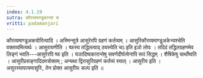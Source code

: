```yaml
---
index: 4.1.19
sutra: कौरव्यमाण्डूकाभ्यां च
vritti: padamanjari
---
```


 कौरव्यमाण्डूअकयोरित्यादि । अस्मिन्सूत्रे आसुरेरपि ग्रहणं कर्तव्यम् । आसुरिकौरव्यमाण्डूअकेभ्यश्चेति वक्तव्यमित्यर्थः । आसुरायणीति । ष्फस्य तद्धितत्वाद् ठ्यस्येति चऽ इति इञो लोपः । तदिदं तद्धितग्रहणमेव लिङ्गं भवति---आसुरेरपि ष्फ इति । यञादिष्वकारान्तेषु सवर्णदीर्घत्वेनापि रूपं सिद्धम् । शैषिकेषु चार्थोष्वति । आसुरीप्रसङ्गादिदमत्रोक्तम् ; अन्यथा द्विरासुरिग्रहणं कर्तव्यं स्यात् । आसुरीय इति । असुरस्यापत्यमासुरिः, तेन प्रोक्त आसुरीयः कल्प इति ॥